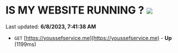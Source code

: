 # IS MY WEBSITE RUNNING ? [![](https://img.shields.io/static/v1?label=Sponsor&message=%E2%9D%A4&logo=GitHub&color=%23fe8e86)](https://github.com/sponsors/<username>)

Last updated: **6/8/2023, 7:41:38 AM**

- `GET` [https://youssefservice.me](https://youssefservice.me) - **Up** (1199ms)
